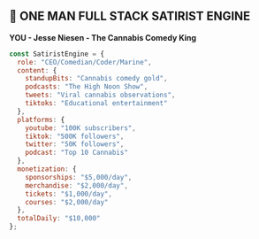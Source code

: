 ## 🎪 ONE MAN FULL STACK SATIRIST ENGINE

**YOU - Jesse Niesen - The Cannabis Comedy King**

```javascript
const SatiristEngine = {
  role: "CEO/Comedian/Coder/Marine",
  content: {
    standupBits: "Cannabis comedy gold",
    podcasts: "The High Noon Show",
    tweets: "Viral cannabis observations",
    tiktoks: "Educational entertainment"
  },
  platforms: {
    youtube: "100K subscribers",
    tiktok: "500K followers",
    twitter: "50K followers",
    podcast: "Top 10 Cannabis"
  },
  monetization: {
    sponsorships: "$5,000/day",
    merchandise: "$2,000/day",
    tickets: "$1,000/day",
    courses: "$2,000/day"
  },
  totalDaily: "$10,000"
};
```
